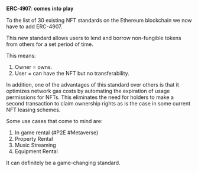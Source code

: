 𝐄𝐑𝐂-𝟒𝟗𝟎𝟕: 𝐜𝐨𝐦𝐞𝐬 𝐢𝐧𝐭𝐨 𝐩𝐥𝐚𝐲

To the list of 30 existing NFT standards on the Ethereum blockchain we now have to add ERC-4907.

This new standard allows users to lend and borrow non-fungible tokens from others for a set period of time.

This means:
1. Owner = owns.
2. User = can have the NFT but no transferability.

In addition, one of the advantages of this standard over others is that it optimizes network gas costs by automating the expiration of usage permissions
for NFTs. This eliminates the need for holders to make a second transaction to claim ownership rights as is the case in some current NFT leasing schemes.

Some use cases that come to mind are:
1. In game rental (#P2E #Metaverse)
2. Property Rental
3. Music Streaming
4. Equipment Rental

It can definitely be a game-changing standard.
